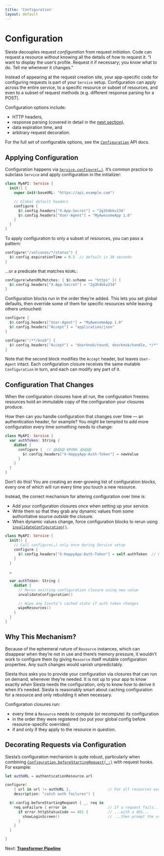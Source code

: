 ```yaml
---
title: 'Configuration'
layout: default
---
```


# Configuration

Siesta decouples request _configuration_ from request _initiation_. Code can request a resource without knowing all the details of _how_ to request it. “I want to display the user’s profile. Request it if necessary; you know what to do. Tell me whenever it changes.”

Instead of appearing at the request creation site, your app-specific code for configuring requests is part of your `Service` setup. Configuration can apply across the entire service, to a specific resource or subset of resources, and even to a subset of request methods (e.g. different response parsing for a POST).

Configuration options include:

- HTTP headers,
- response parsing (covered in detail in the [next section](/siesta/guide/pipeline)),
- data expiration time, and
- arbitrary request decoration.

For the full set of configurable options, see the [`Configuration`](http://bustoutsolutions.github.io/siesta/api/Structs/Configuration.html) API docs.

## Applying Configuration

Configuration happens via [`Service.configure(…)`](http://bustoutsolutions.github.io/siesta/api/Classes/Service.html#/s:FC6Siesta7Service9configureFTPS_31ConfigurationPatternConvertible_14requestMethodsGSqGSaOS_13RequestMethod__11descriptionGSqSS_10configurerFCVS_13Configuration7BuilderT__T_). It’s common practice to subclass `Service` and apply configuration in the initializer:

```swift
class MyAPI: Service {
  init() {
    super.init(baseURL: "https://api.example.com")

    // Global default headers
    configure {
      $0.config.headers["X-App-Secret"] = "2g3h4bkv234"
      $0.config.headers["User-Agent"] = "MyAwesomeApp 1.0"
    }
  }
}
```

To apply configuration to only a subset of resources, you can pass a pattern:

```swift
configure("/volcanos/*/status") {
  $0.config.expirationTime = 0.5  // default is 30 seconds
}
```

…or a predicate that matches `NSURL`:

```swift
configure(whenURLMatches: { $0.scheme == "https" }) {
  $0.config.headers["X-App-Secret"] = "2g3h4bkv234"
}
```

Configuration blocks run in the order they’re added. This lets you set global defaults, then override some of them for specific resources while leaving others untouched:

```swift
configure {
  $0.config.headers["User-Agent"] = "MyAwesomeApp 1.0"
  $0.config.headers["Accept"] = "application/json"
}

configure("/**/knob") {
  $0.config.headers["Accept"] = "doorknob/round, doorknob/handle, */*"
}
```

Note that the second block modifies the `Accept` header, but leaves `User-Agent` intact. Each configuration closure receives the same mutable `Configuration` in turn, and each can modify any part of it.

## Configuration That Changes

When the configuration closures have all run, the configuration freezes: resources hold an immutable copy of the configuration your closures produce.

How then can you handle configuration that changes over time — an authentication header, for example? You might be tempted to add more configuration every time something needs to change:

```swift
class MyAPI: Service {
  var authToken: String {
    didSet {
      configure​ {  // 😱😱😱 WRONG 😱😱😱
        $0.config.headers["X-HappyApp-Auth-Token"] = newValue
      }
    }
  }
}
```

Don’t do this! You are creating an ever-growing list of configuration blocks, every one of which will run every time you touch a new resource.

Instead, the correct mechanism for altering configuration over time is:

- Add your configuration closures _once_ when setting up your service.
- Write them so that they grab any dynamic values from some authoritative source _outside_ the closure.
- When dynamic values change, force configuration blocks to rerun using [`invalidateConfiguration()`](http://bustoutsolutions.github.io/siesta/api/Classes/Service.html#/s:FC6Siesta7Service23invalidateConfigurationFT_T_).

```swift
class MyAPI: Service {
  init() {
    // Call configure(…) only once during Service setup
    configure​ {
      $0.config.headers["X-HappyApp-Auth-Token"] = self.authToken  // NB: If service isn’t a singleton, use weak self
    }
  }

  …

  var authToken: String {
    didSet {
      // Rerun existing configuration closure using new value
      invalidateConfiguration()

      // Wipe any Siesta’s cached state if auth token changes
      wipeResources()
    }
  }
}
```

## Why This Mechanism?

Because of the ephemeral nature of `Resource` instances, which can disappear when they’re not in use and there’s memory pressure, it wouldn’t work to configure them by giving `Resource` itself mutable configuration properties. Any such changes would vanish unpredictably.

Siesta thus asks you to provide your configuration via closures that can run on demand, whenever they’re needed. It is not up to your app to know exactly _when_ Siesta needs the configuration, only to know _how_ to derive it when it’s needed. Siesta is reasonably smart about caching configuration for a resource and only rebuilding it when necessary.

Configuration closures run:

- every time a `Resource` needs to compute (or recompute) its configuration
- in the order they were registered (so put your global config before resource-specific overrides)
- if and only if they apply to the resource in question.

## Decorating Requests via Configuration

Siesta’s configuration mechanism is quite robust, particularly when combining [`Configuration.beforeStartingRequest(_:)`](https://bustoutsolutions.github.io/siesta/api/Structs/Configuration.html#/s:FV6Siesta13Configuration21beforeStartingRequestFRS0_FFTCS_8ResourcePS_7Request__T_T_) with request hooks. For example:

```swift
let authURL = authenticationResource.url

configure(
    { url in url != authURL },                 // For all resources except auth:
    description: "catch auth failures") {

  $0.config.beforeStartingRequest { _, req in
    req.onFailure { error in                   // If a request fails...
      if error.httpStatusCode == 401 {         // ...with a 401...
        showLoginScreen()                      // ...then prompt the user to log in
      }
    }
  }

}
```

<p class='guide-next'>Next: <strong><a href='../pipeline'>Transformer Pipeline</a></p>
